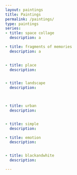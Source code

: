 ```yaml
---
layout: paintings
title: Paintings
permalink: /paintings/
type: paintings
series:
- title: space collage
  description: a

- title: fragments of memories 
  description: a
 

- title: place
  description: 


- title: landscape
  description: 


 
- title: urban
  description: 


- title: simple
  description: 

- title: emotion
  description: 


- title: blackandwhite
  description:

---
```







